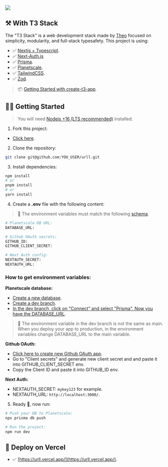 <img src="https://i.ibb.co/G9vSzNB/banner-gh.png" />

## ⚒ With T3 Stack

The "T3 Stack" is a web development stack made by [Theo](https://twitter.com/t3dotgg) focused on simplicity, modularity, and full-stack typesafety. This project is using:

- ✅ [Nextjs + Typescript](https://nextjs.org/).
- ✅ [Next-Auth.js](https://next-auth.js.org)
- ✅ [Prisma](https://prisma.io).
- ✅ [Planetscale](https://planetscale.com/).
- ✅ [TailwindCSS](https://tailwindcss.com).
- ✅ [Zod](https://github.com/colinhacks/zod).

> 📦 [Getting Started with create-t3-app](https://github.com/t3-oss/create-t3-app#getting-started).

## 👨‍🚀 Getting Started

> You will need [Nodejs +16 (LTS recommended)](https://nodejs.org/en/) installed.

1. Fork this project:

- [Click here](https://github.com/pheralb/urll/fork).

2. Clone the repository:

```bash
git clone git@github.com:YOU_USER/urll.git
```

3. Install dependencies:

```bash
npm install
# or
pnpm install
# or
yarn install
```

4. Create a **.env** file with the following content:

> 🚧 The environment variables must match the following [schema](https://github.com/pheralb/urll/blob/main/src/env/schema.mjs#L8).

```bash
# Planetscale DB URL:
DATABASE_URL:

# Github OAuth secrets:
GITHUB_ID:
GITHUB_CLIENT_SECRET:

# Next Auth config:
NEXTAUTH_SECRET:
NEXTAUTH_URL:
```

### How to get environment variables:

**Planetscale database:**
- [Create a new database](https://planetscale.com/docs/tutorials/planetscale-quick-start-guide#getting-started-planet-scale-dashboard).
- [Create a dev branch](https://planetscale.com/docs/onboarding/branching-and-deploy-requests#create-a-dev-branch).
- [In the dev branch, click on "Connect" and select "Prisma". Now you have the DATABASE_URL](https://planetscale.com/docs/concepts/connection-strings#creating-a-password).

> 🚧 The environment variable in the dev branch is not the same as main. When you deploy your app to production, in the environment variables change DATABASE_URL to the main variable.

**Github OAuth:**
- [Click here to create new Github OAuth app](https://github.com/settings/applications/new).
- Go to "Client secrets" and generate new client secret and and paste it into GITHUB_CLIENT_SECRET env.
- Copy the Client ID and paste it into GITHUB_ID env.

**Next Auth:**
- NEXTAUTH_SECRET: ``mykey123`` for example.
- NEXTAUTH_URL: ``http://localhost:3000/``.

5. Ready 🥳, now run:

```bash
# Push your DB to Planetscale:
npx prisma db push

# Run the project:
npm run dev
```

## 🚀 Deploy on Vercel

- ✅ [https://urll.vercel.app/](https://urll.vercel.app/).